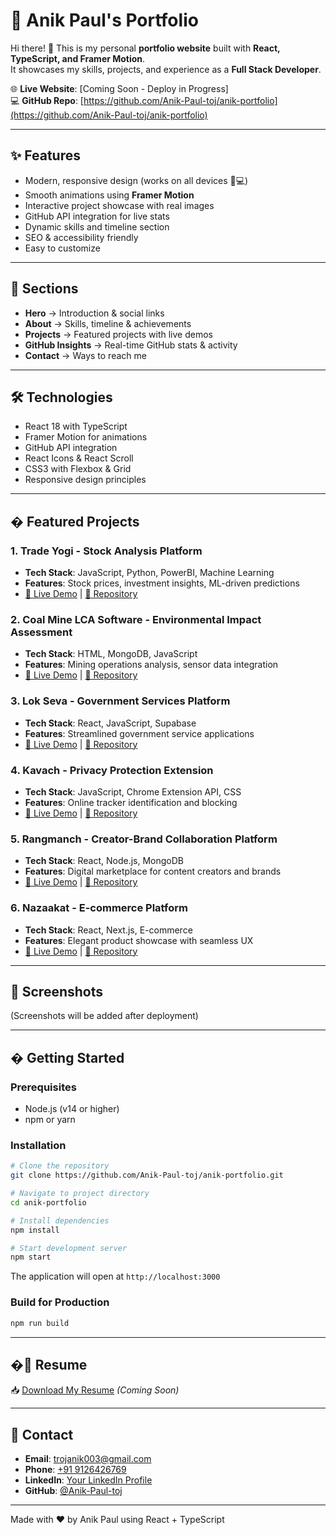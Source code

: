 # 🚀 Anik Paul's Portfolio

Hi there! 👋 This is my personal **portfolio website** built with **React, TypeScript, and Framer Motion**.  
It showcases my skills, projects, and experience as a **Full Stack Developer**.

🌐 **Live Website**: [Coming Soon - Deploy in Progress]  
💻 **GitHub Repo**: [https://github.com/Anik-Paul-toj/anik-portfolio](https://github.com/Anik-Paul-toj/anik-portfolio)

---

## ✨ Features
- Modern, responsive design (works on all devices 📱💻)
- Smooth animations using **Framer Motion**
- Interactive project showcase with real images
- GitHub API integration for live stats
- Dynamic skills and timeline section
- SEO & accessibility friendly
- Easy to customize

---

## 📂 Sections
- **Hero** → Introduction & social links  
- **About** → Skills, timeline & achievements
- **Projects** → Featured projects with live demos
- **GitHub Insights** → Real-time GitHub stats & activity
- **Contact** → Ways to reach me  

---

## 🛠️ Technologies
- React 18 with TypeScript
- Framer Motion for animations
- GitHub API integration
- React Icons & React Scroll  
- CSS3 with Flexbox & Grid
- Responsive design principles  

---

## � Featured Projects

### 1. **Trade Yogi** - Stock Analysis Platform
- **Tech Stack**: JavaScript, Python, PowerBI, Machine Learning
- **Features**: Stock prices, investment insights, ML-driven predictions
- [🔗 Live Demo](https://trade-yogi-demo.vercel.app) | [📂 Repository](https://github.com/Anik-Paul-toj/trade-yogi)

### 2. **Coal Mine LCA Software** - Environmental Impact Assessment
- **Tech Stack**: HTML, MongoDB, JavaScript
- **Features**: Mining operations analysis, sensor data integration
- [🔗 Live Demo](https://aniket123de.github.io/SIH1644/) | [📂 Repository](https://github.com/Anik-Paul-toj/CoalMIne-SIH1644)

### 3. **Lok Seva** - Government Services Platform
- **Tech Stack**: React, JavaScript, Supabase
- **Features**: Streamlined government service applications
- [🔗 Live Demo](https://lok-seva.vercel.app/) | [📂 Repository](https://github.com/Anik-Paul-toj/LokSeva)

### 4. **Kavach** - Privacy Protection Extension
- **Tech Stack**: JavaScript, Chrome Extension API, CSS
- **Features**: Online tracker identification and blocking
- [🔗 Live Demo](https://kavach-landing.vercel.app/) | [📂 Repository](https://github.com/Anik-Paul-toj/KAVACH_HACKOLUTION)

### 5. **Rangmanch** - Creator-Brand Collaboration Platform
- **Tech Stack**: React, Node.js, MongoDB
- **Features**: Digital marketplace for content creators and brands
- [🔗 Live Demo](https://rangmanch.vercel.app/) | [📂 Repository](https://github.com/aniket123de/Rangmanch)

### 6. **Nazaakat** - E-commerce Platform
- **Tech Stack**: React, Next.js, E-commerce
- **Features**: Elegant product showcase with seamless UX
- [🔗 Live Demo](https://mynazaakat.vercel.app/) | [📂 Repository](https://github.com/Anik-Paul-toj/nazaakat-main)

---

## 📸 Screenshots
(Screenshots will be added after deployment)

---

## � Getting Started

### Prerequisites
- Node.js (v14 or higher)
- npm or yarn

### Installation
```bash
# Clone the repository
git clone https://github.com/Anik-Paul-toj/anik-portfolio.git

# Navigate to project directory
cd anik-portfolio

# Install dependencies
npm install

# Start development server
npm start
```

The application will open at `http://localhost:3000`

### Build for Production
```bash
npm run build
```

---

## �📄 Resume
📥 [Download My Resume](./resume.pdf) *(Coming Soon)*

---

## 📧 Contact
- **Email**: [trojanik003@gmail.com](mailto:trojanik003@gmail.com)
- **Phone**: [+91 9126426769](tel:+919126426769)
- **LinkedIn**: [Your LinkedIn Profile](https://linkedin.com/in/yourprofile)
- **GitHub**: [@Anik-Paul-toj](https://github.com/Anik-Paul-toj)

---

Made with ❤️ by Anik Paul using React + TypeScript
